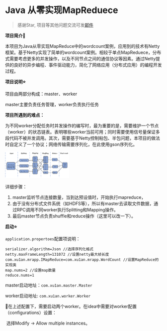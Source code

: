 # Java 从零实现MapReduece
> 感谢Star, 项目等其他问题交流可发[邮件](mailto:toxuan1998@qq.com)

**项目简介:star2:**

本项目为Java从零实现MapReduce中的wordcount案例，应用到的技术有Netty框架。基于Netty实现了简单的wordcount案例。相较于单点MapReduece，分布式需要考虑更多的并发操作，以及不同节点之间的通信协议等因素。通过Netty提供的良好的异步编程、事件驱动能力，简化了网络应用（分布式应用）的编程开发过程。

**项目说明:star:**

项目由两部分构成：master、worker

master主要负责任务管理，worker负责执行任务

**项目所遇到的难点：**

为不同worker分配任务时并发操作的编写时，最为重要的是，需要维护一个节点（worker）的状态链表。表明哪些worker当前可用；同时需要使用信号量保证多段代码不被并发调用。其次，需要基于Netty控制粘包、半包问题，本项目的做法时自定义了一个协议；网络传输需要序列化，在此使用gson序列化。

<img src=".\picture\流程图.png" style="zoom:20%;" />

详细步骤：

1. master监听节点连接数量，当到达预设值时，开始执行mapreduce，
2. 由于没有分布式文件系统（如HDFS等），所以有master去读取文件数据，通过RPC调用不同worker执行Splitting和Mapping操作。
3. 最后master节点负责shuffle和reduce操作（这里可以改一下）。

**启动:star:**

`application.propertoes`配置项说明：

```properties
serializer.algorithm=Json //选择序列化格式
netty.maxFrameLength=131072 //设置netty最大帧长度
com.xu1an.mrapp.IMapReduce=com.xu1an.mrapp.WordCount //设置MapReduce的实现类
map.nums=2 //设置map数量
reduce.nums=1
```

master启动地址：`com.xu1an.master.Master`

worker启动地址: `com.xu1an.worker.Worker`

:high_brightness:在上述配置下，需要启动两个worker。在idea中需要对worker配置（configurations）设置：

​	选择Modify -> Allow multiple instances。


